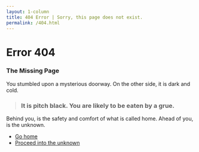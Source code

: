 ```yaml
---
layout: 1-column
title: 404 Error | Sorry, this page does not exist.
permalink: /404.html
---
```


# Error 404

### The Missing Page

You stumbled upon a mysterious doorway. On the other side, it is dark and cold.

> ### It is pitch black. You are likely to be eaten by a grue.

Behind you, is the safety and comfort of what is called home. Ahead of you, is
the unknown.

- [Go home](/)
- [Proceed into the unknown](/)

